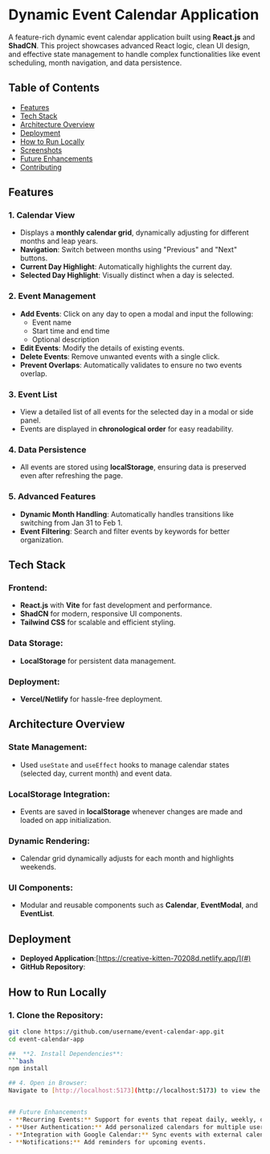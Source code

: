 
# Dynamic Event Calendar Application

A feature-rich dynamic event calendar application built using **React.js** and **ShadCN**. This project showcases advanced React logic, clean UI design, and effective state management to handle complex functionalities like event scheduling, month navigation, and data persistence.

## Table of Contents
- [Features](#features)
- [Tech Stack](#tech-stack)
- [Architecture Overview](#architecture-overview)
- [Deployment](#deployment)
- [How to Run Locally](#how-to-run-locally)
- [Screenshots](#screenshots)
- [Future Enhancements](#future-enhancements)
- [Contributing](#contributing)

## Features

### 1. **Calendar View**
- Displays a **monthly calendar grid**, dynamically adjusting for different months and leap years.
- **Navigation**: Switch between months using "Previous" and "Next" buttons.
- **Current Day Highlight**: Automatically highlights the current day.
- **Selected Day Highlight**: Visually distinct when a day is selected.

### 2. **Event Management**
- **Add Events**: Click on any day to open a modal and input the following:
  - Event name
  - Start time and end time
  - Optional description
- **Edit Events**: Modify the details of existing events.
- **Delete Events**: Remove unwanted events with a single click.
- **Prevent Overlaps**: Automatically validates to ensure no two events overlap.

### 3. **Event List**
- View a detailed list of all events for the selected day in a modal or side panel.
- Events are displayed in **chronological order** for easy readability.

### 4. **Data Persistence**
- All events are stored using **localStorage**, ensuring data is preserved even after refreshing the page.

### 5. **Advanced Features**
- **Dynamic Month Handling**: Automatically handles transitions like switching from Jan 31 to Feb 1.
- **Event Filtering**: Search and filter events by keywords for better organization.

## Tech Stack

### **Frontend**:
- **React.js** with **Vite** for fast development and performance.
- **ShadCN** for modern, responsive UI components.
- **Tailwind CSS** for scalable and efficient styling.

### **Data Storage**:
- **LocalStorage** for persistent data management.

### **Deployment**:
- **Vercel/Netlify** for hassle-free deployment.

## Architecture Overview

### **State Management**:
- Used `useState` and `useEffect` hooks to manage calendar states (selected day, current month) and event data.

### **LocalStorage Integration**:
- Events are saved in **localStorage** whenever changes are made and loaded on app initialization.

### **Dynamic Rendering**:
- Calendar grid dynamically adjusts for each month and highlights weekends.

### **UI Components**:
- Modular and reusable components such as **Calendar**, **EventModal**, and **EventList**.

## Deployment
- **Deployed Application**:[https://creative-kitten-70208d.netlify.app/](#)  
- **GitHub Repository**: [](#)

## How to Run Locally

### **1. Clone the Repository**:
```bash
git clone https://github.com/username/event-calendar-app.git  
cd event-calendar-app

##  **2. Install Dependencies**:
```bash
npm install

## 4. Open in Browser:
Navigate to [http://localhost:5173](http://localhost:5173) to view the app.


## Future Enhancements
- **Recurring Events:** Support for events that repeat daily, weekly, or monthly.
- **User Authentication:** Add personalized calendars for multiple users.
- **Integration with Google Calendar:** Sync events with external calendars.
- **Notifications:** Add reminders for upcoming events.





